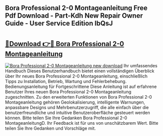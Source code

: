 ## Bora Professional 2-0 Montageanleitung Free Pdf Download - Part-Kdh New Repair Owner Guide - User Service Edition lbQsJ

# <h2><a href="http://df7pr1.blite.top/?on=Bora+Professional+2-0+Montageanleitung">🔗Download 👉🔴 Bora Professional 2-0 Montageanleitung</a></h2>

[![Bora Professional 2-0 Montageanleitung new download](https://i.imgur.com/lujVjoI.png)](http://df7pr1.blite.top/?on=Bora+Professional+2-0+Montageanleitung)
Ihr umfassendes Handbuch Dieses Benutzerhandbuch bietet einen vollständigen Überblick über Ihr neues Bora Professional 2-0 Montageanleitung, einschließlich Tipps zu Installation, Betrieb, Wartung und Fehlerbehebung. Bedienungsanleitung für Fortgeschrittene Diese Anleitung ist auf erfahrene Benutzer Ihres neuen Bora Professional 2-0 Montageanleitung zugeschnitten. Zu den erweiterten Funktionen von Bora Professional 2-0 Montageanleitung gehören Geolokalisierung, intelligente Warnungen, anpassbare Designs und Mehrbenutzerzugriff, die alle einfach über die benutzerfreundliche und intuitive Benutzeroberfläche gesteuert werden können. Bitte teilen Sie Ihre Gedanken Bora Professional 2-0 MontageanleitungD. Ihr Feedback ist für uns von unschätzbarem Wert. Bitte teilen Sie Ihre Gedanken und Vorschläge mit.
